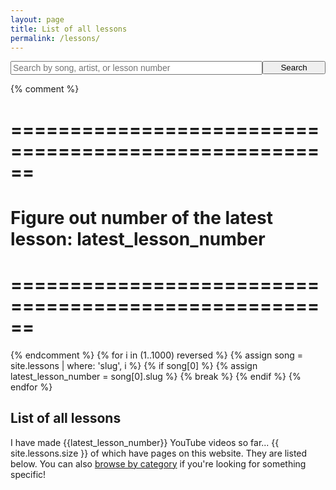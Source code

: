 ```yaml
---
layout: page
title: List of all lessons
permalink: /lessons/
---
```


<div style="text-align: center;">
  <form action="/search/" method="get" style="width: 100%; max-width: 720px; position: relative; text-align: left; margin: 0 auto;">
    <div style="position: relative; display: table; width: 100%;">
      <input style="font-size: 14px;  float: left; width: 80%;" type="text" id="search-box" name="query" placeholder="Search by song, artist, or lesson number">
      <input type="submit" value="Search" id="search-button" style="float: left; width: 20%; max-width: 120px;">
    </div>
  </form>
</div>

{% comment %}
  # ======================================================
  # Figure out number of the latest lesson: latest_lesson_number
  # ======================================================
{% endcomment %}
{% for i in (1..1000) reversed %}
  {% assign song = site.lessons | where: 'slug', i %}
  {% if song[0] %}
    {% assign latest_lesson_number = song[0].slug %}
    {% break %}
  {% endif %}
{% endfor %}

<script src="/js/jquery.js"></script>
<script>
{% assign num_to_show = latest_lesson_number %}
{% assign shown_so_far = 0 %}
  var lessons = [
{% for i in (1..num_to_show) reversed %}
  {% assign lesson = site.lessons | where: 'slug', i %}
  {% if lesson[0] %}
    {% assign shown_so_far = shown_so_far | plus:1 %}
    {% if shown_so_far == num_to_show %}
      {% break %}
    {% endif %}
      {
    {% assign lesson_title = lesson[0].title | replace: '"','\"' %}
    {% case lesson[0].category %}
      {% when 'full_song' %}
        {% assign lesson_category = "Full Song" %}
      {% when 'playalong_cover' %}
        {% assign lesson_category = "Play-along Cover" %}
      {% when 'warmup' %}
        {% assign lesson_category = "Warm Up Exercise" %}
      {% when 'practice_log' %}
        {% assign lesson_category = "Practice Log" %}
      {% when 'tip_technique' %}
        {% assign lesson_category = "Tip & Technique" %}
    {% endcase %}
        "title": "{{ lesson_title }}",
        "category": "{{ lesson_category }}",
        "url": "{{ lesson[0].url }}",
        "patreon_url": "{{ lesson[0].patreon_lesson_url}}",
        "slug": "{{ lesson[0].slug }}"
      },
  {% endif %}
{% endfor %}
  ];
$(document).ready(function(){

  for (i = 0; i < {{latest_lesson_number}}; i++) {
    $('#search-results').append('<li class="song-listing"><h3><a href="'+ lessons[i].url +'"><span>'+ lessons[i].title +'</span></a></h3><p>Lesson #'+ lessons[i].slug +' • '+ lessons[i].category +'</p><p class="featured_label" data-patreon-url="' + lessons[i].patreon_url + '">PDF</p></li>');
  }

});
</script>
<script src="/js/search.js"></script>












## List of all lessons
I have made {{latest_lesson_number}} YouTube videos so far... {{ site.lessons.size }} of which have pages on this website. They are listed below. You can also [browse by category](/search) if you're looking for something specific!

<ul id="search-results" class="song-listing-wrapper"></ul>
